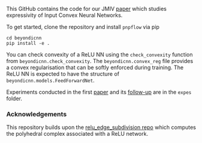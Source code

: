 This GitHub contains the code for our JMIV [paper](https://arxiv.org/abs/2501.03017) which studies expressivity of Input Convex Neural Networks.

To get started, clone the repository and install ```pnpflow``` via pip

```
cd beyondicnn
pip install -e .
```

You can check convexity of a ReLU NN using the `check_convexity` function from `beyondicnn.check_convexity`. The `beyondicnn.convex_reg` file provides a convex regularisation that can be softly enforced during training.
The ReLU NN is expected to have the structure of `beyondicnn.models.FeedForwardNet`.

Experiments conducted in the first [paper](https://arxiv.org/abs/2501.03017) and its [follow-up](https://hal.science/hal-05216923v1) are in the `expes` folder.


### Acknowledgements

This repository builds upon the [relu_edge_subdivision repo](https://github.com/arturs-berzins/relu_edge_subdivision) which computes the polyhedral complex associated with a ReLU network.

